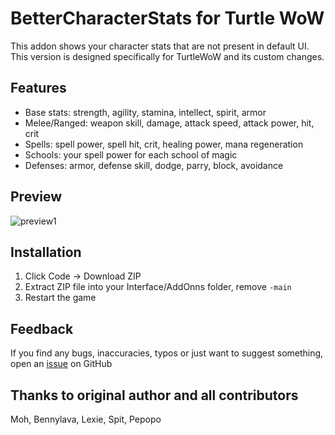 # BetterCharacterStats for Turtle WoW
This addon shows your character stats that are not present in default UI.<br>
This version is designed specifically for TurtleWoW and its custom changes.
## Features
 - Base stats: strength, agility, stamina, intellect, spirit, armor
 - Melee/Ranged: weapon skill, damage, attack speed, attack power, hit, crit
 - Spells: spell power, spell hit, crit, healing power, mana regeneration
 - Schools: your spell power for each school of magic
 - Defenses: armor, defense skill, dodge, parry, block, avoidance
## Preview
![preview1](https://github.com/user-attachments/assets/d342aed0-812c-40f9-a4d4-9b33eb48caa3)

## Installation
1. Click Code -> Download ZIP
2. Extract ZIP file into your Interface/AddOnns folder, remove ``-main``
3. Restart the game
## Feedback
If you find any bugs, inaccuracies, typos or just want to suggest something, open an [issue](https://github.com/Otari98/BetterCharacterStats/issues) on GitHub 
## Thanks to original author and all contributors
Moh, Bennylava, Lexie, Spit, Pepopo
